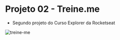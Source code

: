 # Projeto 02 - Treine.me

- Segundo projeto do Curso Explorer da Rocketseat

![treine-me](https://user-images.githubusercontent.com/108941318/198607839-51cf2bf7-0759-4974-91d1-010f0bc529fb.png)
